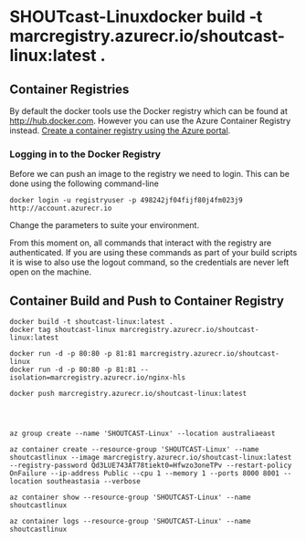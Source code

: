 # SHOUTcast-Linuxdocker build -t marcregistry.azurecr.io/shoutcast-linux:latest .


## Container Registries

By default the docker tools use the Docker registry which can be found at http://hub.docker.com. However you can use the Azure Container Registry instead. [Create a container registry using the Azure portal](https://docs.microsoft.com/en-us/azure/container-registry/container-registry-get-started-portal).

### Logging in to the Docker Registry
Before we can push an image to the registry we need to login. This can be done using the following command-line


```
docker login -u registryuser -p 498242jf04fijf80j4fm023j9 http://account.azurecr.io
```
Change the parameters to suite your environment.

From this moment on, all commands that interact with the registry are authenticated. If you are using these commands as part of your build scripts it is wise to also use the logout command, so the credentials are never left open on the machine.



## Container Build and Push to Container Registry

```
docker build -t shoutcast-linux:latest .
docker tag shoutcast-linux marcregistry.azurecr.io/shoutcast-linux:latest

docker run -d -p 80:80 -p 81:81 marcregistry.azurecr.io/shoutcast-linux
docker run -d -p 80:80 -p 81:81 --isolation=marcregistry.azurecr.io/nginx-hls

docker push marcregistry.azurecr.io/shoutcast-linux:latest




az group create --name 'SHOUTCAST-Linux' --location australiaeast

az container create --resource-group 'SHOUTCAST-Linux' --name shoutcastlinux --image marcregistry.azurecr.io/shoutcast-linux:latest --registry-password Qd3LUE743AT78tiekt0=Hfwzo3oneTPv --restart-policy OnFailure --ip-address Public --cpu 1 --memory 1 --ports 8000 8001 --location southeastasia --verbose

az container show --resource-group 'SHOUTCAST-Linux' --name shoutcastlinux

az container logs --resource-group 'SHOUTCAST-Linux' --name shoutcastlinux
```
